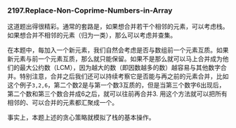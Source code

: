 ### 2197.Replace-Non-Coprime-Numbers-in-Array

这道题出得很精彩。通常的套路是，如果想合并若干个相邻的元素，可以考虑栈。如果想合并不相邻的元素（归为一类），那么可以考虑并查集。

在本题中，每加入一个新元素，我们自然会考虑是否与数组前一个元素互质。如果新元素与前一个元素互质，那么就只能保留。如果不是那么就可以马上合并成为他们的最大公约数（LCM），因为越大的数（即因数越多的数）越容易与其他数字合并。特别注意，合并之后我们还可以持续考察它是否能与再之前的元素合并，比如这个例子```3,2,6```，第二个数2是与第一个数3互质的，但是当第三个数字6出现后，第二个数和第三个数合并成6之后，就可以往前再合并3. 用这个方法就可以把所有相邻的、可以合并的元素都汇聚成一个。

事实上，本题上述的贪心策略就模拟了栈的基本操作。
